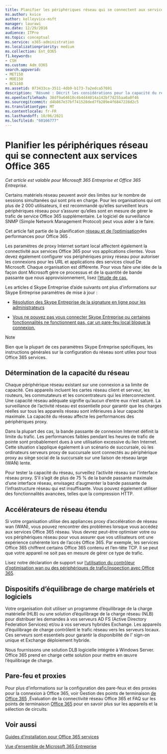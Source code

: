 ```yaml
---
title: Planifier les périphériques réseau qui se connectent aux services Office 365
ms.author: kvice
author: kelleyvice-msft
manager: laurawi
ms.date: 12/29/2016
audience: ITPro
ms.topic: conceptual
ms.service: o365-administration
ms.localizationpriority: medium
ms.collection: Ent_O365
f1.keywords:
- CSH
ms.custom: Adm_O365
search.appverid:
- MET150
- MOE150
- BCS160
ms.assetid: 073433ca-3511-4db9-b173-7a2edca57691
description: 'Résumé : Décrit les considérations pour la capacité du réseau, les accélérateurs wan et les périphériques d’équilibrage de charge utilisés pour se connecter à Office 365.'
ms.openlocfilehash: 38df9a64610c4b4d44014a142bf7d255aa0a0f46
ms.sourcegitcommit: d4b867e37bf741528ded7fb289e4f6847228d2c5
ms.translationtype: MT
ms.contentlocale: fr-FR
ms.lasthandoff: 10/06/2021
ms.locfileid: "60166777"
---
```

# <a name="plan-for-network-devices-that-connect-to-office-365-services"></a>Planifier les périphériques réseau qui se connectent aux services Office 365

*Cet article est valable pour Microsoft 365 Entreprise et Office 365 Entreprise.*
  
Certains matériels réseau peuvent avoir des limites sur le nombre de sessions simultanées qui sont pris en charge. Pour les organisations qui ont plus de 2 000 utilisateurs, il est recommandé qu’elles surveillent leurs périphériques réseau pour s’assurer qu’elles sont en mesure de gérer le trafic de service Office 365 supplémentaire. Le logiciel de surveillance SNMP (Simple Network Management Protocol) peut vous aider à le faire.

Cet article fait partie de la planification [réseau et de l’optimisation](./network-planning-and-performance.md)des performances pour Office 365 .

Les paramètres de proxy Internet sortant local affectent également la connectivité aux services Office 365 pour vos applications clientes. Vous devez également configurer vos périphériques proxy réseau pour autoriser les connexions pour les URL et applications des services cloud De Microsoft. Chaque organisation est différente. Pour vous faire une idée de la façon dont Microsoft gère ce processus et de la quantité de bande passante que nous approvisionnement, lisez [l’étude de cas.](https://www.microsoft.com/itshowcase/Article/Content/631/Optimizing-network-performance-for-Microsoft-Office-365)
  
Les articles d Skype Entreprise d’aide suivants ont plus d’informations sur Skype Entreprise paramètres de mise à jour :
  
- [Résolution des Skype Entreprise de la signature en ligne pour les administrateurs](/skypeforbusiness/set-up-skype-for-business-online/troubleshooting-sign-in-errors-for-admins)

- [Vous ne pouvez pas vous connecter Skype Entreprise ou certaines fonctionnalités ne fonctionnent pas, car un pare-feu local bloque la connexion.](https://go.microsoft.com/fwlink/p/?LinkID=243625)

> [!NOTE]
> Bien que la plupart de ces paramètres Skype Entreprise spécifiques, les instructions générales sur la configuration du réseau sont utiles pour tous Office 365 services.
  
## <a name="determining-network-capacity"></a>Détermination de la capacité du réseau

Chaque périphérique réseau existant sur une connexion a sa limite de capacité. Ces appareils incluent les cartes réseau client et serveur, les routeurs, les commutateurs et les concentrateurs qui les interconnectent. Une capacité réseau adéquate signifie qu’aucun d’entre eux n’est saturé. La surveillance de l’activité réseau est essentielle pour garantir que les charges réelles sur tous les appareils réseau sont inférieures à leur capacité maximale. La capacité du réseau affecte les performances des périphériques proxy.
  
Dans la plupart des cas, la bande passante de connexion Internet définit la limite du trafic. Les performances faibles pendant les heures de trafic de pointe sont probablement dues à une utilisation excessive du lien Internet. Cette situation s’applique également à un scénario de succursale, où les ordinateurs serveurs proxy de succursale sont connectés au périphérique proxy au siège social de la succursale sur une liaison de réseau large (WAN) lente.
  
Pour tester la capacité du réseau, surveillez l’activité réseau sur l’interface réseau proxy. S’il s’agit de plus de 75 % de la bande passante maximale d’une interface réseau, envisagez d’augmenter la bande passante de l’infrastructure réseau qui est insuffisante. Vous pouvez également utiliser des fonctionnalités avancées, telles que la compression HTTP.
  
## <a name="wan-accelerators"></a>Accélérateurs de réseau étendu

Si votre organisation utilise des appliances proxy d’accélération de réseau wan (WAN), vous pouvez rencontrer des problèmes lorsque vous accédez aux services Office 365 réseau. Vous devrez peut-être optimiser votre ou vos périphériques réseau pour vous assurer que vos utilisateurs ont une expérience cohérente lors de l’accès Office 365. Par exemple, les services Office 365 chiffrent certains Office 365 contenu et l’en-tête TCP. Il se peut que votre appareil ne soit pas en mesure de gérer ce type de trafic.
  
Lisez notre déclaration de support sur [l’utilisation du contrôleur d’optimisation wan ou des périphériques de trafic/inspection avec Office 365](https://support.microsoft.com/kb/2690045).
  
## <a name="hardware-and-software-load-balancing-devices"></a>Dispositifs d’équilibrage de charge matériels et logiciels

Votre organisation doit utiliser un programme d’équilibrage de la charge matérielle (HLB) ou une solution d’équilibrage de la charge réseau (NLB) pour distribuer les demandes à vos serveurs AD FS (Active Directory Federation Services) et/ou à vos serveurs hybrides Exchange. Les appareils d’équilibrage de charge contrôlent le trafic réseau vers les serveurs locaux. Ces serveurs sont essentiels pour garantir la disponibilité de l' sign-on unique et Exchange déploiement hybride.
  
Nous fournissons une solution DLB logicielle intégrée à Windows Server. Office 365 prend en charge cette solution pour mettre en œuvre l’équilibrage de charge.
  
## <a name="firewalls-and-proxies"></a>Pare-feu et proxies

Pour plus d’informations sur la configuration des pare-feux et des proxies pour la connexion à Office 365, voir Gestion des points de terminaison [de Office 365](https://support.office.com/article/99cab9d4-ef59-4207-9f2b-3728eb46bf9a) [,](assessing-network-connectivity.md)Évaluation de la connectivité réseau Office 365 et FAQ sur les points de terminaison [Office 365](https://support.office.com/article/d4088321-1c89-4b96-9c99-54c75cae2e6d) pour en savoir plus sur les appareils et la sélection de circuits.
  
## <a name="see-also"></a>Voir aussi

[Guides d’installation pour Office 365 services](setup-guides-for-microsoft-365.md)

[Vue d’ensemble de Microsoft 365 Entreprise](microsoft-365-overview.md)